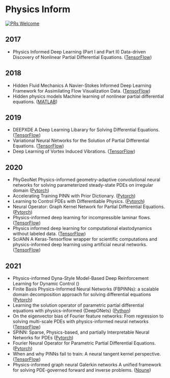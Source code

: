 # Physics Inform

[![PRs Welcome](https://img.shields.io/badge/PRs-welcome-brightgreen.svg?style=flat-square)](http://makeapullrequest.com)


## 2017
* Physics Informed Deep Learning (Part I and Part II) Data-driven Discovery of Nonlinear Partial Differential Equations. ([TensorFlow](https://github.com/maziarraissi/PINNs))


## 2018
* Hidden Fluid Mechanics A Navier-Stokes Informed Deep Learning Framework for Assimilating Flow Visualization Data. ([TensorFlow](https://github.com/maziarraissi/HFM))
* Hidden physics models Machine learning of nonlinear partial differential equations. ([MATLAB](https://github.com/maziarraissi/HPM))


## 2019
* DEEPXDE A Deep Learning Libarary for Solving Differential Equations. ([TensorFlow](https://github.com/lululxvi/deepxde))
* Variational Neural Networks for the Solution of Partial Differential Equations. ([TensorFlow](https://github.com/RizaXudayi/VarNet))
* Deep Learning of Vortex Induced Vibrations. ([TensorFlow](https://github.com/maziarraissi/DeepVIV))

## 2020
* PhyGeoNet Physics-informed geometry-adaptive convolutional neural networks for solving parameterized steady-state PDEs on irregular domain ([Pytorch](https://github.com/Jianxun-Wang/phygeonet))
* Accelerating Training PINN with Prior Dictionary. ([Pytorch](https://github.com/weipengOO98/PDPINN/blob/master/Model.py))
* Learning to Control PDEs with Differentiable Physics. ([Pytorch](https://github.com/tum-pbs/PhiFlow))
* Neural Operator: Graph Kernel Network for Partial Differential Equations. ([Pytorch](https://github.com/zongyi-li/graph-pde))
* Physics-informed deep learning for incompressible laminar flows. ([TensorFlow](https://github.com/Raocp/PINN-laminar-flow))
* Physics informed deep learning for computational elastodynamics without labeled data. ([TensorFlow](https://github.com/Raocp/PINN-elastodynamics))
* SciANN A Keras-Tensorflow wrapper for scientific computations and physics-informed deep learning using artificial neural networks. ([TensorFlow](https://github.com/sciann/sciann-applications))


## 2021
* Physics-informed Dyna-Style Model-Based Deep Reinforcement Learning for Dynamic Control ([]())
*  Finite Basis Physics-Informed Neural Networks (FBPINNs): a scalable domain decomposition approach for solving differential equations ([Pytorch](https://github.com/benmoseley/FBPINNs))
*  Learning the solution operator of parametric partial differential equations with physics-informed {DeepONets} ([Python](https://github.com/PredictiveIntelligenceLab/Physics-informed-DeepONets))
*  On the eigenvector bias of Fourier feature networks: From regression to solving multi-scale PDEs with physics-informed neural networks ([TensorFlow](https://github.com/PredictiveIntelligenceLab/MultiscalePINNs))
*  SPINN: Sparse, Physics-based, and partially Interpretable Neural Networks for PDEs ([Pytorch](https://github.com/nn4pde/SPINN))
*  Fourier Neural Operator for Parametric Partial Differential Equations. ([Pytorch](https://github.com/zongyi-li/fourier_neural_operator))
* When and why PINNs fail to train: A neural tangent kernel perspective. ([TensorFlow](https://github.com/PredictiveIntelligenceLab/PINNsNTK))
* Physics-informed graph neural Galerkin networks A unified framework for solving PDE-governed forward and inverse problems. ([Noune](https://github.com/Jianxun-Wang/graphGalerkin))


